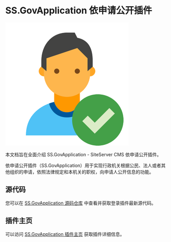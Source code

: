 # SS.GovApplication 依申请公开插件

<img src="logo.png" />

本文档旨在全面介绍 SS.GovApplication - SiteServer CMS 依申请公开插件。

依申请公开插件（SS.GovApplication）用于实现行政机关根据公民、法人或者其他组织的申请，依照法律规定和本机关的职权，向申请人公开信息的功能。

## 源代码

您可以在 [SS.GovApplication 源码仓库](https://github.com/siteserver/ss.application) 中查看并获取登录插件最新源代码。

## 插件主页

可以访问 [SS.GovApplication 插件主页](https://www.siteserver.cn/plugins/plugin.html?id=SS.GovApplication) 获取插件详细信息。
